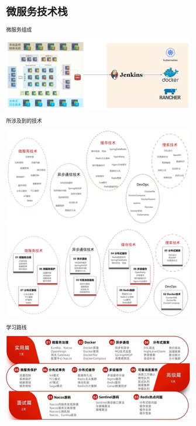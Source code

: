 # 微服务技术栈

微服务组成

<img src="img/1.微服务技术栈/image-20230717175230079.png" alt="image-20230717175230079" style="zoom:50%;" />

所涉及到的技术

<img src="img/1.微服务技术栈/image-20230717194946419.png" alt="image-20230717194946419" style="zoom:50%;" />

<img src="img/1.微服务技术栈/image-20230717195420199.png" alt="image-20230717195420199" style="zoom:50%;" />

学习路线

<img src="img/1.微服务技术栈/image-20230717195550591.png" alt="image-20230717195550591" style="zoom:50%;" />